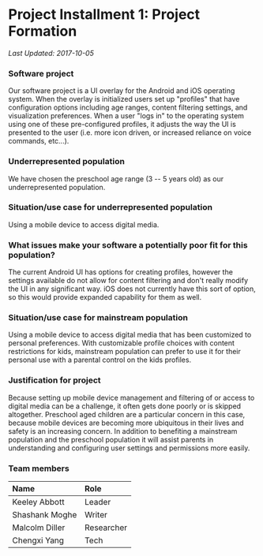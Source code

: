 # Project Installment 1: Project Formation

_Last Updated: 2017-10-05_

### Software project
Our software project is a UI overlay for the Android and iOS operating system. When the overlay is initialized users set up "profiles" that have configuration options including age ranges, content filtering settings, and visualization preferences. When a user "logs in" to the operating system using one of these pre-configured profiles, it adjusts the way the UI is presented to the user (i.e. more icon driven, or increased reliance on voice commands, etc...).

### Underrepresented population
We have chosen the preschool age range (3 -- 5 years old) as our underrepresented population.

### Situation/use case for underrepresented population
Using a mobile device to access digital media.

### What issues make your software a potentially poor fit for this population?
The current Android UI has options for creating profiles, however the settings available do not allow for content filtering and don't really modify the UI in any significant way. iOS does not currently have this sort of option, so this would provide expanded capability for them as well.

### Situation/use case for mainstream population
Using a mobile device to access digital media that has been customized to personal preferences. With customizable profile choices with content restrictions for kids, mainstream population can prefer to use it for their personal use with a parental control on the kids profiles.

### Justification for project
Because setting up mobile device management and filtering of or access to digital media can be a challenge, it often gets done poorly or is skipped altogether. Preschool aged children are a particular concern in this case, because mobile devices are becoming more ubiquitous in their lives and safety is an increasing concern. In addition to benefiting a mainstream population and the preschool population it will assist parents in understanding and configuring user settings and permissions more easily.

### Team members
| Name | Role |
|:-----|:-----|
| Keeley Abbott | Leader |
| Shashank Moghe | Writer |
| Malcolm Diller | Researcher |
| Chengxi Yang | Tech |

